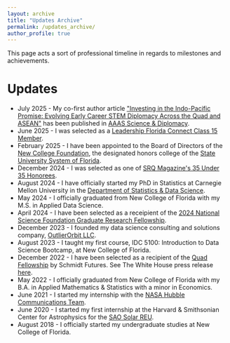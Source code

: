 ```yaml
---
layout: archive
title: "Updates Archive"
permalink: /updates_archive/
author_profile: true
---
```


This page acts a sort of professional timeline in regards to milestones and achievements.

Updates
======
* July 2025 - My co-first author article ["Investing in the Indo-Pacific Promise: Evolving Early Career STEM Diplomacy Across the Quad and ASEAN"](https://doi.org/10.1126/scidip.aea4232) has been published in [AAAS Science & Diplomacy](https://www.sciencediplomacy.org).
* June 2025 - I was selected as a [Leadership Florida Connect Class 15 Member](https://www.leadershipflorida.org/announcing-the-2025-2026-new-class-members).
* February 2025 - I have been appointed to the Board of Directors of the [New College Foundation](https://www.srqmagazine.com/srq-daily/2025-02-26/26227_New-College-Foundation-Welcomes-Five-Distinguished-Professionals-to-Board-of-Directors), the designated honors college of the [State University System of Florida](https://www.flbog.edu).
* December 2024 - I was selected as one of [SRQ Magazine's 35 Under 35 Honorees](https://www.srqmagazine.com/articles/2110/35-Under-35).
* August 2024 - I have officially started my PhD in Statistics at Carnegie Mellon University in the [Department of Statistics & Data Science](https://www.cmu.edu/dietrich/statistics-datascience/index.html).
* May 2024 - I officially graduated from New College of Florida with my M.S. in Applied Data Science.
* April 2024 - I have been selected as a receipient of the [2024 National Science Foundation Graduate Research Fellowship](https://www.nsfgrfp.org/about/about-grfp/).
* December 2023 - I founded my data science consulting and solutions company, [OutlierOrbit LLC](https://outlierorbit.com).
* August 2023 - I taught my first course, IDC 5100: Introduction to Data Science Bootcamp, at New College of Florida.
* December 2022 - I have been selected as a recipient of the [Quad Fellowship](https://www.quadfellowship.org/quad-fellows) by Schmidt Futures. See The White House press release [here](https://www.whitehouse.gov/briefing-room/statements-releases/2022/12/09/statement-by-national-security-advisor-jake-sullivan-congratulating-inaugural-quad-fellows/).
* May 2022 - I officially graduated from New College of Florida with my B.A. in Applied Mathematics & Statistics with a minor in Economics.
* June 2021 - I started my internship with the [NASA Hubble Communications Team](https://science.nasa.gov/mission/hubble/team/).
* June 2020 - I started my first internship at the Harvard & Smithsonian Center for Astrophysics for the [SAO Solar REU](https://www.cfa.harvard.edu/opportunities/graduate-undergraduate-programs/heassp-solar-physics-reu-program).
* August 2018 - I officially started my undergraduate studies at New College of Florida.
